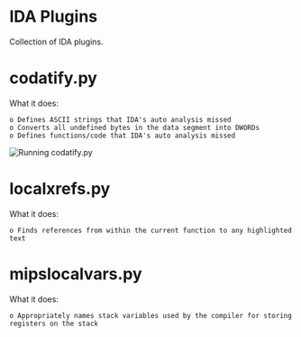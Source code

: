IDA Plugins
===

Collection of IDA plugins.

codatify.py
===

What it does: 

	o Defines ASCII strings that IDA's auto analysis missed
	o Converts all undefined bytes in the data segment into DWORDs
	o Defines functions/code that IDA's auto analysis missed

![Running codatify.py](devttys0.github.com/ida/plugins/images/how_to_run_codatify.png)

localxrefs.py
===

What it does:

	o Finds references from within the current function to any highlighted text

mipslocalvars.py
===

What it does:

	o Appropriately names stack variables used by the compiler for storing registers on the stack
